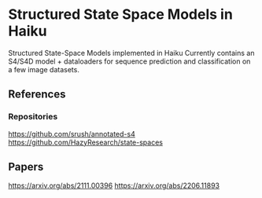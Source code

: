 # Structured State Space Models in Haiku
Structured State-Space Models implemented in Haiku 
Currently contains an S4/S4D model + dataloaders for sequence prediction and classification on a few image datasets.

## References
### Repositories
https://github.com/srush/annotated-s4
https://github.com/HazyResearch/state-spaces

## Papers
https://arxiv.org/abs/2111.00396
https://arxiv.org/abs/2206.11893
